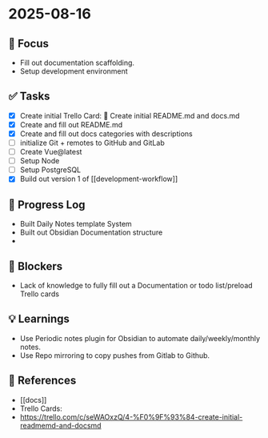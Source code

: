 # 2025-08-16 

## 📌 Focus
- Fill out documentation scaffolding.
- Setup development environment 

## ✅ Tasks
- [x] Create initial Trello Card: 📄 Create initial README.md and docs.md
- [x] Create and fill out README.md
- [x] Create and fill out docs categories with descriptions
- [ ] initialize Git + remotes to GitHub and GitLab
- [ ] Create Vue@latest
- [ ] Setup Node
- [ ] Setup PostgreSQL
- [x] Build out version 1 of [[development-workflow]]

## 📝 Progress Log
- Built Daily Notes template System
- Built out Obsidian Documentation structure
- 

## 🚧 Blockers
- Lack of knowledge to fully fill out a Documentation or todo list/preload Trello cards

## 💡 Learnings
- Use Periodic notes plugin for Obsidian to automate daily/weekly/monthly notes.
- Use Repo mirroring to copy pushes from Gitlab to Github.

## 🔗 References
- [[docs]]
- Trello Cards: 
- https://trello.com/c/seWAOxzQ/4-%F0%9F%93%84-create-initial-readmemd-and-docsmd